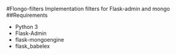 #Flongo-filters
Implementation filters for Flask-admin and mongo
##Requirements
* Python 3
* Flask-Admin
* flask-mongoengine 
* flask_babelex